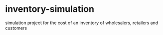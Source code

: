 # inventory-simulation

simulation project for the cost of an inventory of wholesalers, retailers and customers
